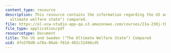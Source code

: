 ```yaml
---
content_type: resource
description: This resource contains the information regarding the US and Sweden ("The
  ultimate welfare state") compared.
file: https://ol-ocw-studio-app-qa.s3.amazonaws.com/courses/21a-230j-the-contemporary-american-family-spring-2004/4fe3f8d0a78a06abf81d492c31496cd5_MIT21A_230JS04_25prdo.pdf
file_type: application/pdf
resourcetype: Document
title: The US and Sweden ("The Ultimate Welfare State") Compared
uid: 4fe3f8d0-a78a-06ab-f81d-492c31496cd5
---
```

